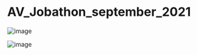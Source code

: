 # AV_Jobathon_september_2021

![image](https://user-images.githubusercontent.com/43970293/134679681-06bce567-d634-4cf3-92d9-4c66cbe6dd78.png)

![image](https://user-images.githubusercontent.com/43970293/134680043-2762d97e-1f14-44e2-814c-f4ed0df1169a.png)


